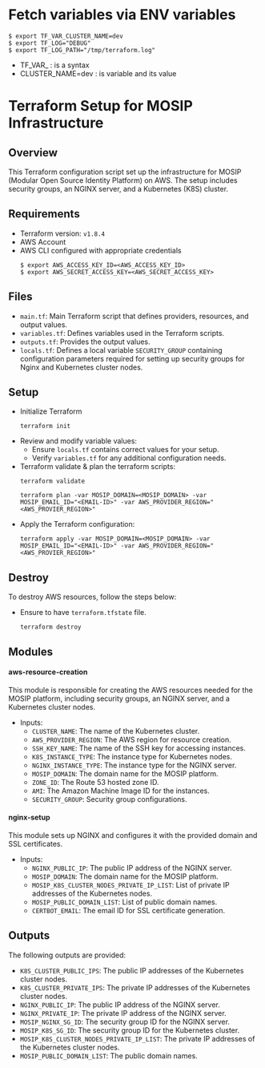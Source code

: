 # Fetch variables via ENV variables

```
$ export TF_VAR_CLUSTER_NAME=dev
$ export TF_LOG="DEBUG"
$ export TF_LOG_PATH="/tmp/terraform.log"
```

* TF_VAR_ : is a syntax 
* CLUSTER_NAME=dev : is variable and its value


# Terraform Setup for MOSIP Infrastructure

## Overview
This Terraform configuration script set up the infrastructure for MOSIP (Modular Open Source Identity Platform) on AWS.
The setup includes security groups, an NGINX server, and a Kubernetes (K8S) cluster.

## Requirements
* Terraform version: `v1.8.4`
* AWS Account
* AWS CLI configured with appropriate credentials
  ```
  $ export AWS_ACCESS_KEY_ID=<AWS_ACCESS_KEY_ID>
  $ export AWS_SECRET_ACCESS_KEY=<AWS_SECRET_ACCESS_KEY>
  ```

## Files
* `main.tf`: Main Terraform script that defines providers, resources, and output values.
* `variables.tf`: Defines variables used in the Terraform scripts.
* `outputs.tf`: Provides the output values.
* `locals.tf`: Defines a local variable `SECURITY_GROUP` containing configuration parameters required for setting up security groups for Nginx and Kubernetes cluster nodes.

## Setup
* Initialize Terraform
  ```
  terraform init
  ```
* Review and modify variable values:
    * Ensure `locals.tf` contains correct values for your setup.
    * Verify `variables.tf` for any additional configuration needs.
* Terraform validate & plan the terraform scripts:
  ```
  terraform validate
  ```
  ```
  terraform plan -var MOSIP_DOMAIN=<MOSIP_DOMAIN> -var MOSIP_EMAIL_ID="<EMAIL-ID>" -var AWS_PROVIDER_REGION="<AWS_PROVIER_REGION>"
  ```
* Apply the Terraform configuration:
  ```
  terraform apply -var MOSIP_DOMAIN=<MOSIP_DOMAIN> -var MOSIP_EMAIL_ID="<EMAIL-ID>" -var AWS_PROVIDER_REGION="<AWS_PROVIER_REGION>"
  ```

## Destroy
To destroy AWS resources, follow the steps below:
* Ensure to have `terraform.tfstate` file.
  ```
  terraform destroy
  ```

## Modules

#### aws-resource-creation
This module is responsible for creating the AWS resources needed for the MOSIP platform, including security groups, an NGINX server, and a Kubernetes cluster nodes.

* Inputs:
  * `CLUSTER_NAME`: The name of the Kubernetes cluster.
  * `AWS_PROVIDER_REGION`: The AWS region for resource creation.
  * `SSH_KEY_NAME`: The name of the SSH key for accessing instances.
  * `K8S_INSTANCE_TYPE`: The instance type for Kubernetes nodes.
  * `NGINX_INSTANCE_TYPE`: The instance type for the NGINX server.
  * `MOSIP_DOMAIN`: The domain name for the MOSIP platform.
  * `ZONE_ID`: The Route 53 hosted zone ID.
  * `AMI`: The Amazon Machine Image ID for the instances.
  * `SECURITY_GROUP`: Security group configurations.

#### nginx-setup
This module sets up NGINX and configures it with the provided domain and SSL certificates.

* Inputs:
  * `NGINX_PUBLIC_IP`: The public IP address of the NGINX server.
  * `MOSIP_DOMAIN`: The domain name for the MOSIP platform.
  * `MOSIP_K8S_CLUSTER_NODES_PRIVATE_IP_LIST`: List of private IP addresses of the Kubernetes nodes.
  * `MOSIP_PUBLIC_DOMAIN_LIST`: List of public domain names.
  * `CERTBOT_EMAIL`: The email ID for SSL certificate generation.

## Outputs
The following outputs are provided:

* `K8S_CLUSTER_PUBLIC_IPS`: The public IP addresses of the Kubernetes cluster nodes.
* `K8S_CLUSTER_PRIVATE_IPS`: The private IP addresses of the Kubernetes cluster nodes.
* `NGINX_PUBLIC_IP`: The public IP address of the NGINX server.
* `NGINX_PRIVATE_IP`: The private IP address of the NGINX server.
* `MOSIP_NGINX_SG_ID`: The security group ID for the NGINX server.
* `MOSIP_K8S_SG_ID`: The security group ID for the Kubernetes cluster.
* `MOSIP_K8S_CLUSTER_NODES_PRIVATE_IP_LIST`: The private IP addresses of the Kubernetes cluster nodes.
* `MOSIP_PUBLIC_DOMAIN_LIST`: The public domain names.
